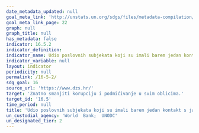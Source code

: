 ```yaml
---
date_metadata_updated: null
goal_meta_link: 'http://unstats.un.org/sdgs/files/metadata-compilation/Metadata-Goal-16.pdf'
goal_meta_link_page: 22
graph: null
graph_title: null
has_metadata: false
indicator: 16.5.2
indicator_definition: 
indicator_name: Udio poslovnih subjekata koji su imali barem jedan kontakt s javnim službenikom i koji su platili mito javnom službeniku ili ih je javni službenik tražio mito tijekom proteklih 12 mjeseci
indicator_variable: null
layout: indicator
periodicity: null
permalink: /16-5-2/
sdg_goal: 16
source_url: 'https://www.dzs.hr/'
target: 'Znatno smanjiti korupciju i podmićivanje u svim oblicima.'
target_id: '16.5'
time_period: null
title: 'Udio poslovnih subjekata koji su imali barem jedan kontakt s javnim službenikom i koji su platili mito javnom službeniku ili ih je javni službenik tražio mito tijekom proteklih 12 mjeseci '
un_custodial_agency: 'World  Bank;  UNODC'
un_designated_tier: 2
---
```

